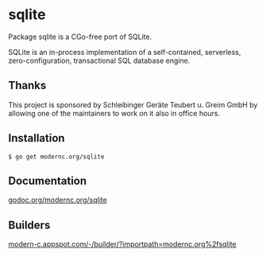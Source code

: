 # sqlite

Package sqlite is a CGo-free port of SQLite.

SQLite is an in-process implementation of a self-contained, serverless,
zero-configuration, transactional SQL database engine.

## Thanks

This project is sponsored by Schleibinger Geräte Teubert u. Greim GmbH by
allowing one of the maintainers to work on it also in office hours.

## Installation

    $ go get modernc.org/sqlite

## Documentation

[godoc.org/modernc.org/sqlite](http://godoc.org/modernc.org/sqlite)

## Builders

[modern-c.appspot.com/-/builder/?importpath=modernc.org%2fsqlite](https://modern-c.appspot.com/-/builder/?importpath=modernc.org%2fsqlite)
